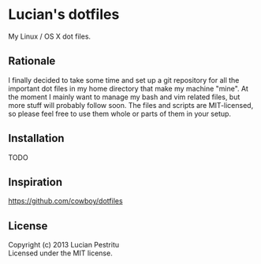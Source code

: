 Lucian's dotfiles
=================
My Linux / OS X dot files.


Rationale
---------
I finally decided to take some time and set up a git repository for all the
important dot files in my home directory that make my machine "mine".
At the moment I mainly want to manage my bash and vim related files, but more
stuff will probably follow soon.
The files and scripts are MIT-licensed, so please feel free to use them whole or
parts of them in your setup.

Installation
------------
TODO

Inspiration
-----------
https://github.com/cowboy/dotfiles  

License
-------
Copyright (c) 2013 Lucian Pestritu  
Licensed under the MIT license.

